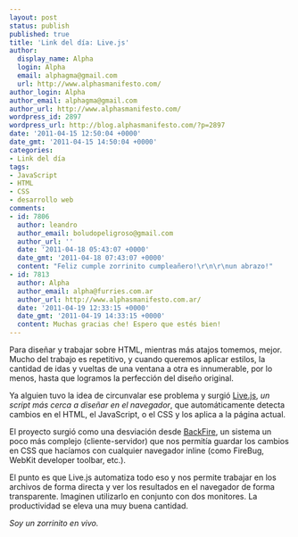 ```yaml
---
layout: post
status: publish
published: true
title: 'Link del día: Live.js'
author:
  display_name: Alpha
  login: Alpha
  email: alphagma@gmail.com
  url: http://www.alphasmanifesto.com/
author_login: Alpha
author_email: alphagma@gmail.com
author_url: http://www.alphasmanifesto.com/
wordpress_id: 2897
wordpress_url: http://blog.alphasmanifesto.com/?p=2897
date: '2011-04-15 12:50:04 +0000'
date_gmt: '2011-04-15 14:50:04 +0000'
categories:
- Link del día
tags:
- JavaScript
- HTML
- CSS
- desarrollo web
comments:
- id: 7806
  author: leandro
  author_email: boludopeligroso@gmail.com
  author_url: ''
  date: '2011-04-18 05:43:07 +0000'
  date_gmt: '2011-04-18 07:43:07 +0000'
  content: "Feliz cumple zorrinito cumpleañero!\r\n\r\nun abrazo!"
- id: 7813
  author: Alpha
  author_email: alpha@furries.com.ar
  author_url: http://www.alphasmanifesto.com.ar/
  date: '2011-04-19 12:33:15 +0000'
  date_gmt: '2011-04-19 14:33:15 +0000'
  content: Muchas gracias che! Espero que estés bien!
---
```


Para diseñar y trabajar sobre HTML, mientras más atajos tomemos, mejor. Mucho del trabajo es repetitivo, y cuando queremos aplicar estilos, la cantidad de idas y vueltas de una ventana a otra es innumerable, por lo menos, hasta que logramos la perfección del diseño original.

Ya alguien tuvo la idea de circunvalar ese problema y surgió <a href="http://livejs.com/">Live.js</a>, _un script más cerca a diseñar en el navegador_, que automáticamente detecta cambios en el HTML, el JavaScript, o el CSS y los aplica a la página actual.

El proyecto surgió como una desviación desde <a href="http://code.google.com/p/backfire/">BackFire</a>, un sistema un poco más complejo (cliente-servidor) que nos permitía guardar los cambios en CSS que hacíamos con cualquier navegador inline (como FireBug, WebKit developer toolbar, etc.).

El punto es que Live.js automatiza todo eso y nos permite trabajar en los archivos de forma directa y ver los resultados en el navegador de forma transparente. Imaginen utilizarlo en conjunto con dos monitores. La productividad se eleva una muy buena cantidad.

_Soy un zorrinito en vivo._
